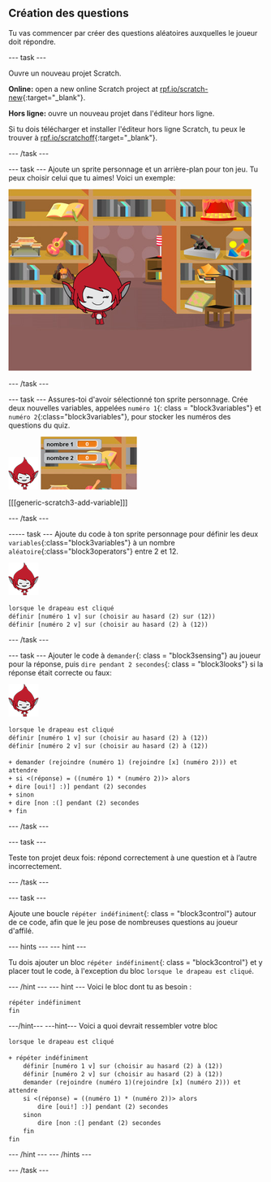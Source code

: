 ## Création des questions

Tu vas commencer par créer des questions aléatoires auxquelles le joueur doit répondre.

\--- task \---

Ouvre un nouveau projet Scratch.

**Online:** open a new online Scratch project at [rpf.io/scratch-new](http://rpf.io/scratch-new){:target="_blank"}.

**Hors ligne:** ouvre un nouveau projet dans l'éditeur hors ligne.

Si tu dois télécharger et installer l'éditeur hors ligne Scratch, tu peux le trouver à [rpf.io/scratchoff](http://rpf.io/scratchoff){:target="_blank"}.

\--- /task \---

\--- task \--- Ajoute un sprite personnage et un arrière-plan pour ton jeu. Tu peux choisir celui que tu aimes! Voici un exemple:

![capture d'écran](images/brain-setting.png)

\--- /task \---

\--- task \--- Assures-toi d'avoir sélectionné ton sprite personnage. Crée deux nouvelles variables, appelées `numéro 1`{: class = "block3variables"} et `numéro 2`{:class="block3variables"}, pour stocker les numéros des questions du quiz.

![screenshot](images/giga-sprite.png) ![capture d'écran](images/brain-variables.png)

[[[generic-scratch3-add-variable]]]

\--- /task \---

\----- task \--- Ajoute du code à ton sprite personnage pour définir les deux `variables`{:class="block3variables"} à un nombre `aléatoire`{:class="block3operators"} entre 2 et 12.

![capture d'écran](images/giga-sprite.png)

```blocks3
lorsque le drapeau est cliqué
définir [numéro 1 v] sur (choisir au hasard (2) sur (12))
définir [numéro 2 v] sur (choisir au hasard (2) à (12))
```

\--- /task \---

\--- task \--- Ajouter le code à `demander`{: class = "block3sensing"} au joueur pour la réponse, puis `dire pendant 2 secondes`{: class = "block3looks"} si la réponse était correcte ou faux:

![capture d'écran](images/giga-sprite.png)

```blocks3
lorsque le drapeau est cliqué 
définir [numéro 1 v] sur (choisir au hasard (2) à (12))
définir [numéro 2 v] sur (choisir au hasard (2) à (12))

+ demander (rejoindre (numéro 1) (rejoindre [x] (numéro 2))) et attendre
+ si <(réponse) = ((numéro 1) * (numéro 2))> alors
+ dire [oui!] :)] pendant (2) secondes
+ sinon
+ dire [non :(] pendant (2) secondes
+ fin
```

\--- /task \---

\--- task \---

Teste ton projet deux fois: répond correctement à une question et à l’autre incorrectement.

\--- /task \---

\--- task \---

Ajoute une boucle `répéter indéfiniment`{: class = "block3control"} autour de ce code, afin que le jeu pose de nombreuses questions au joueur d'affilé.

\--- hints \--- \--- hint \---

Tu dois ajouter un bloc `répéter indéfiniment`{: class = "block3control"} et y placer tout le code, à l'exception du bloc `lorsque le drapeau est cliqué`.

\--- /hint \--- \--- hint \--- Voici le bloc dont tu as besoin :

```blocks3
répéter indéfiniment
fin
```

\---/hint\--- \---hint\--- Voici a quoi devrait ressembler votre bloc

```blocks3
lorsque le drapeau est cliqué

+ répéter indéfiniment
    définir [numéro 1 v] sur (choisir au hasard (2) à (12))
    définir [numéro 2 v] sur (choisir au hasard (2) à (12))
    demander (rejoindre (numéro 1)(rejoindre [x] (numéro 2))) et attendre
    si <(réponse) = ((numéro 1) * (numéro 2))> alors
        dire [oui!] :)] pendant (2) secondes
    sinon
        dire [non :(] pendant (2) secondes
    fin
fin
```

\--- /hint \--- \--- /hints \---

\--- /task \---